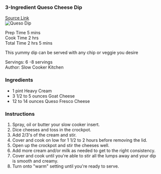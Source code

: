 ### 3-Ingredient Queso Cheese Dip    
[Source Link](https://www.slowcookerkitchen.com/3-ingredient-queso-cheese-dip-recipe/)  
![Queso Dip](https://381920.smushcdn.com/1170290/wp-content/uploads/2015/10/3-Ingredient-Queso-Cheese-Dip-Recipe-3-Complete1.jpg?lossy=1&strip=1&webp=1)

Prep Time 5 mins  
Cook Time 2 hrs  
Total Time 2 hrs 5 mins
 
This yummy dip can be served with any chip or veggie you desire  

Servings: 6 -8 servings  
Author: Slow Cooker Kitchen

### Ingredients  
- 1 pint Heavy Cream  
- 3 1/2 to 5 ounces Goat Cheese  
- 12 to 14 ounces Queso Fresco Cheese  

### Instructions
1. Spray, oil or butter your slow cooker insert.  
2. Dice cheeses and toss in the crockpot.  
3. Add 2/3's of the cream and stir.  
4. Cover and cook on low for 1 1/2 to 2 hours before removing the lid.  
5. Open up the crockpot and stir the cheeses well. 
6. Add more cream and/or milk as needed to get to the right consistency.
7. Cover and cook until you're able to stir all the lumps away and your dip is smooth and creamy.
8. Turn onto "warm" setting until you're ready to serve.
